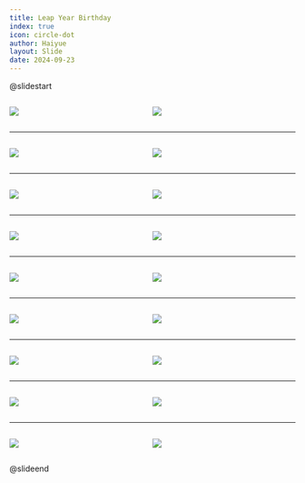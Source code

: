 ```yaml
---
title: Leap Year Birthday
index: true
icon: circle-dot
author: Haiyue
layout: Slide
date: 2024-09-23
---
```

 
@slidestart

<div style="display:flex">
<div style="flex:1">

![](https://raw.githubusercontent.com/yclord/reading/refs/heads/master/english/Level-K/Leap%20Year%20Birthday/001.webp)
</div>
<div style="flex:1">

![](https://raw.githubusercontent.com/yclord/reading/refs/heads/master/english/Level-K/Leap%20Year%20Birthday/002.webp)
</div>
</div>

---

<div style="display:flex">
<div style="flex:1">

![](https://raw.githubusercontent.com/yclord/reading/refs/heads/master/english/Level-K/Leap%20Year%20Birthday/003.webp)
</div>
<div style="flex:1">

![](https://raw.githubusercontent.com/yclord/reading/refs/heads/master/english/Level-K/Leap%20Year%20Birthday/004.webp)
</div>
</div>

---

<div style="display:flex">
<div style="flex:1">

![](https://raw.githubusercontent.com/yclord/reading/refs/heads/master/english/Level-K/Leap%20Year%20Birthday/005.webp)
</div>
<div style="flex:1">

![](https://raw.githubusercontent.com/yclord/reading/refs/heads/master/english/Level-K/Leap%20Year%20Birthday/006.webp)
</div>
</div>

---

<div style="display:flex">
<div style="flex:1">

![](https://raw.githubusercontent.com/yclord/reading/refs/heads/master/english/Level-K/Leap%20Year%20Birthday/007.webp)
</div>
<div style="flex:1">

![](https://raw.githubusercontent.com/yclord/reading/refs/heads/master/english/Level-K/Leap%20Year%20Birthday/008.webp)
</div>
</div>

---

<div style="display:flex">
<div style="flex:1">

![](https://raw.githubusercontent.com/yclord/reading/refs/heads/master/english/Level-K/Leap%20Year%20Birthday/009.webp)
</div>
<div style="flex:1">

![](https://raw.githubusercontent.com/yclord/reading/refs/heads/master/english/Level-K/Leap%20Year%20Birthday/010.webp)
</div>
</div>

---

<div style="display:flex">
<div style="flex:1">

![](https://raw.githubusercontent.com/yclord/reading/refs/heads/master/english/Level-K/Leap%20Year%20Birthday/011.webp)
</div>
<div style="flex:1">

![](https://raw.githubusercontent.com/yclord/reading/refs/heads/master/english/Level-K/Leap%20Year%20Birthday/012.webp)
</div>
</div>

---

<div style="display:flex">
<div style="flex:1">

![](https://raw.githubusercontent.com/yclord/reading/refs/heads/master/english/Level-K/Leap%20Year%20Birthday/013.webp)
</div>
<div style="flex:1">

![](https://raw.githubusercontent.com/yclord/reading/refs/heads/master/english/Level-K/Leap%20Year%20Birthday/014.webp)
</div>
</div>

---

<div style="display:flex">
<div style="flex:1">

![](https://raw.githubusercontent.com/yclord/reading/refs/heads/master/english/Level-K/Leap%20Year%20Birthday/015.webp)
</div>
<div style="flex:1">

![](https://raw.githubusercontent.com/yclord/reading/refs/heads/master/english/Level-K/Leap%20Year%20Birthday/016.webp)
</div>
</div>

---

<div style="display:flex">
<div style="flex:1">

![](https://raw.githubusercontent.com/yclord/reading/refs/heads/master/english/Level-K/Leap%20Year%20Birthday/017.webp)
</div>
<div style="flex:1">

![](https://raw.githubusercontent.com/yclord/reading/refs/heads/master/english/Level-K/Leap%20Year%20Birthday/018.webp)
</div>
</div>

@slideend